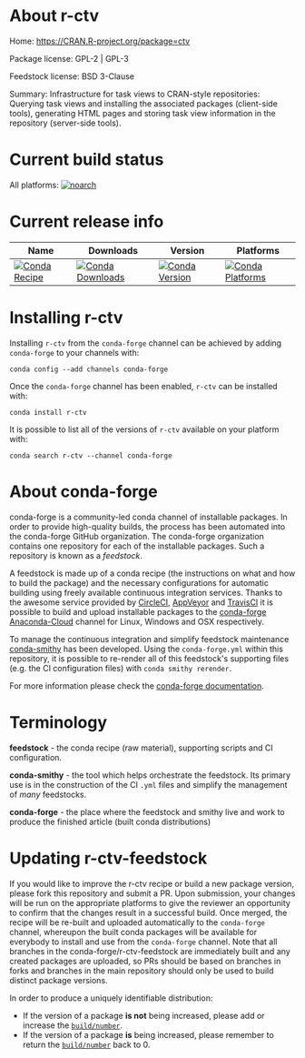 About r-ctv
===========

Home: https://CRAN.R-project.org/package=ctv

Package license: GPL-2 | GPL-3

Feedstock license: BSD 3-Clause

Summary: Infrastructure for task views to CRAN-style repositories: Querying task views and installing the associated packages (client-side tools), generating HTML pages and storing task view information in the repository (server-side tools).



Current build status
====================

All platforms:
[![noarch](https://img.shields.io/circleci/project/github/conda-forge/r-ctv-feedstock/master.svg?label=noarch)](https://circleci.com/gh/conda-forge/r-ctv-feedstock)

Current release info
====================

| Name | Downloads | Version | Platforms |
| --- | --- | --- | --- |
| [![Conda Recipe](https://img.shields.io/badge/recipe-r--ctv-green.svg)](https://anaconda.org/conda-forge/r-ctv) | [![Conda Downloads](https://img.shields.io/conda/dn/conda-forge/r-ctv.svg)](https://anaconda.org/conda-forge/r-ctv) | [![Conda Version](https://img.shields.io/conda/vn/conda-forge/r-ctv.svg)](https://anaconda.org/conda-forge/r-ctv) | [![Conda Platforms](https://img.shields.io/conda/pn/conda-forge/r-ctv.svg)](https://anaconda.org/conda-forge/r-ctv) |

Installing r-ctv
================

Installing `r-ctv` from the `conda-forge` channel can be achieved by adding `conda-forge` to your channels with:

```
conda config --add channels conda-forge
```

Once the `conda-forge` channel has been enabled, `r-ctv` can be installed with:

```
conda install r-ctv
```

It is possible to list all of the versions of `r-ctv` available on your platform with:

```
conda search r-ctv --channel conda-forge
```


About conda-forge
=================

conda-forge is a community-led conda channel of installable packages.
In order to provide high-quality builds, the process has been automated into the
conda-forge GitHub organization. The conda-forge organization contains one repository
for each of the installable packages. Such a repository is known as a *feedstock*.

A feedstock is made up of a conda recipe (the instructions on what and how to build
the package) and the necessary configurations for automatic building using freely
available continuous integration services. Thanks to the awesome service provided by
[CircleCI](https://circleci.com/), [AppVeyor](https://www.appveyor.com/)
and [TravisCI](https://travis-ci.org/) it is possible to build and upload installable
packages to the [conda-forge](https://anaconda.org/conda-forge)
[Anaconda-Cloud](https://anaconda.org/) channel for Linux, Windows and OSX respectively.

To manage the continuous integration and simplify feedstock maintenance
[conda-smithy](https://github.com/conda-forge/conda-smithy) has been developed.
Using the ``conda-forge.yml`` within this repository, it is possible to re-render all of
this feedstock's supporting files (e.g. the CI configuration files) with ``conda smithy rerender``.

For more information please check the [conda-forge documentation](https://conda-forge.org/docs/).

Terminology
===========

**feedstock** - the conda recipe (raw material), supporting scripts and CI configuration.

**conda-smithy** - the tool which helps orchestrate the feedstock.
                   Its primary use is in the construction of the CI ``.yml`` files
                   and simplify the management of *many* feedstocks.

**conda-forge** - the place where the feedstock and smithy live and work to
                  produce the finished article (built conda distributions)


Updating r-ctv-feedstock
========================

If you would like to improve the r-ctv recipe or build a new
package version, please fork this repository and submit a PR. Upon submission,
your changes will be run on the appropriate platforms to give the reviewer an
opportunity to confirm that the changes result in a successful build. Once
merged, the recipe will be re-built and uploaded automatically to the
`conda-forge` channel, whereupon the built conda packages will be available for
everybody to install and use from the `conda-forge` channel.
Note that all branches in the conda-forge/r-ctv-feedstock are
immediately built and any created packages are uploaded, so PRs should be based
on branches in forks and branches in the main repository should only be used to
build distinct package versions.

In order to produce a uniquely identifiable distribution:
 * If the version of a package **is not** being increased, please add or increase
   the [``build/number``](https://conda.io/docs/user-guide/tasks/build-packages/define-metadata.html#build-number-and-string).
 * If the version of a package **is** being increased, please remember to return
   the [``build/number``](https://conda.io/docs/user-guide/tasks/build-packages/define-metadata.html#build-number-and-string)
   back to 0.
